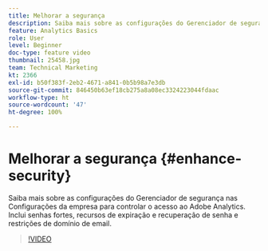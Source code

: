 ```yaml
---
title: Melhorar a segurança
description: Saiba mais sobre as configurações do Gerenciador de segurança nas Configurações da empresa para controlar o acesso ao Adobe Analytics.
feature: Analytics Basics
role: User
level: Beginner
doc-type: feature video
thumbnail: 25458.jpg
team: Technical Marketing
kt: 2366
exl-id: b50f383f-2eb2-4671-a841-0b5b98a7e3db
source-git-commit: 846450b63ef18cb275a8a08ec3324223044fdaac
workflow-type: ht
source-wordcount: '47'
ht-degree: 100%

---
```


# Melhorar a segurança {#enhance-security}

Saiba mais sobre as configurações do Gerenciador de segurança nas Configurações da empresa para controlar o acesso ao Adobe Analytics. Inclui senhas fortes, recursos de expiração e recuperação de senha e restrições de domínio de email.

>[!VIDEO](https://video.tv.adobe.com/v/25458/?quality=12)
